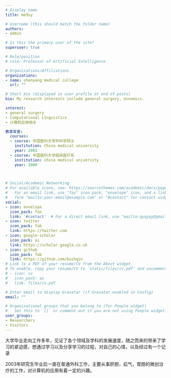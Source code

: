 ```yaml
---
# Display name
title: medsy

# Username (this should match the folder name)
authors:
- admin

# Is this the primary user of the site?
superuser: true

# Role/position
# role: Professor of Artificial Intelligence

# Organizations/Affiliations
organizations:
- name: shenyang medical college
  url: ""

# Short bio (displayed in user profile at end of posts)
bio: My research interests include general surgery, ecnomics.

interest:
- general surgery
- Computational Linguistics
- 计算机应用相关

教育背景:
  courses:
  - course: 中国医科大学外科学硕士
    institution: China medical university 
    year: 2003
  - course: 中国医科大学临床医疗系
    institution: china medical university
    year: 2000
  


# Social/Academic Networking
# For available icons, see: https://sourcethemes.com/academic/docs/page-builder/#icons
#   For an email link, use "fas" icon pack, "envelope" icon, and a link in the
#   form "mailto:your-email@example.com" or "#contact" for contact widget.
social:
- icon: envelope
  icon_pack: fas
  link: '#contact'  # For a direct email link, use "mailto:qyqyqy@gmail.com".
- icon: twitter
  icon_pack: fab
  link: https://twitter.com
- icon: google-scholar
  icon_pack: ai
  link: https://scholar.google.co.uk
- icon: github
  icon_pack: fab
  link: https://github.com/bushqin
# Link to a PDF of your resume/CV from the About widget.
# To enable, copy your resume/CV to `static/files/cv.pdf` and uncomment the lines below.
# - icon: cv
#   icon_pack: ai
#   link: files/cv.pdf

# Enter email to display Gravatar (if Gravatar enabled in Config)
email: ""

# Organizational groups that you belong to (for People widget)
#   Set this to `[]` or comment out if you are not using People widget.
user_groups:
- Researchers
- Visitors
---
```


大学毕业走向工作多年，见证了各个领域及学科的发展速度，随之而来的带来了学习的紧迫感，想通过学习以及分享学习的过程，对自己的心情，以及经过有一个记录

2003年研究生毕业后一直在普通外科工作，主要从事肝胆，疝气，胃肠的微创治疗的工作，对计算机的应用有着一定的兴趣。
